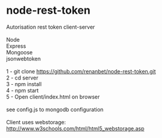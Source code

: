 # node-rest-token
Autorisation rest token client-server
<br/><br/>
Node<br/>
Express<br/>
Mongoose<br/>
jsonwebtoken<br/>
<br/>
1 - git clone https://github.com/renanbet/node-rest-token.git<br/>
2 - cd server<br/>
3 - npm install<br/>
4 - npm start<br/>
5 - Open client/index.html on browser<br/>
<br/>
see config.js to mongodb configuration
<br/>
<br/>
Client uses webstorage: <a href="http://www.w3schools.com/html/html5_webstorage.asp">http://www.w3schools.com/html/html5_webstorage.asp</a>
